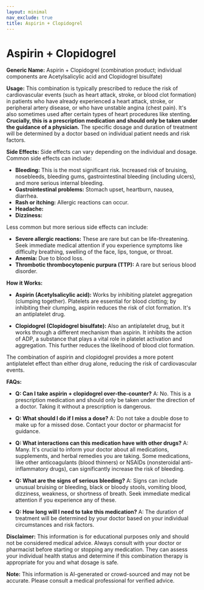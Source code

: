 ```yaml
---
layout: minimal
nav_exclude: true
title: Aspirin + Clopidogrel
---
```


# Aspirin + Clopidogrel

**Generic Name:** Aspirin + Clopidogrel (combination product; individual components are Acetylsalicylic acid and Clopidogrel bisulfate)

**Usage:**  This combination is typically prescribed to reduce the risk of cardiovascular events (such as heart attack, stroke, or blood clot formation) in patients who have already experienced a heart attack, stroke, or peripheral artery disease, or who have unstable angina (chest pain). It's also sometimes used after certain types of heart procedures like stenting.  **Crucially, this is a prescription medication and should only be taken under the guidance of a physician.**  The specific dosage and duration of treatment will be determined by a doctor based on individual patient needs and risk factors.

**Side Effects:**  Side effects can vary depending on the individual and dosage. Common side effects can include:

* **Bleeding:** This is the most significant risk.  Increased risk of bruising, nosebleeds, bleeding gums, gastrointestinal bleeding (including ulcers), and more serious internal bleeding.
* **Gastrointestinal problems:** Stomach upset, heartburn, nausea, diarrhea.
* **Rash or itching:** Allergic reactions can occur.
* **Headache:**
* **Dizziness:**

Less common but more serious side effects can include:

* **Severe allergic reactions:**  These are rare but can be life-threatening.  Seek immediate medical attention if you experience symptoms like difficulty breathing, swelling of the face, lips, tongue, or throat.
* **Anemia:** Due to blood loss.
* **Thrombotic thrombocytopenic purpura (TTP):** A rare but serious blood disorder.


**How it Works:**

* **Aspirin (Acetylsalicylic acid):**  Works by inhibiting platelet aggregation (clumping together). Platelets are essential for blood clotting; by inhibiting their clumping, aspirin reduces the risk of clot formation.  It's an antiplatelet drug.

* **Clopidogrel (Clopidogrel bisulfate):**  Also an antiplatelet drug, but it works through a different mechanism than aspirin. It inhibits the action of ADP, a substance that plays a vital role in platelet activation and aggregation.  This further reduces the likelihood of blood clot formation.

The combination of aspirin and clopidogrel provides a more potent antiplatelet effect than either drug alone, reducing the risk of cardiovascular events.

**FAQs:**

* **Q: Can I take aspirin + clopidogrel over-the-counter?** A: No. This is a prescription medication and should only be taken under the direction of a doctor.  Taking it without a prescription is dangerous.

* **Q: What should I do if I miss a dose?** A: Do not take a double dose to make up for a missed dose.  Contact your doctor or pharmacist for guidance.

* **Q: What interactions can this medication have with other drugs?** A: Many.  It's crucial to inform your doctor about all medications, supplements, and herbal remedies you are taking.  Some medications, like other anticoagulants (blood thinners) or NSAIDs (nonsteroidal anti-inflammatory drugs), can significantly increase the risk of bleeding.

* **Q: What are the signs of serious bleeding?** A:  Signs can include unusual bruising or bleeding, black or bloody stools, vomiting blood, dizziness, weakness, or shortness of breath. Seek immediate medical attention if you experience any of these.

* **Q: How long will I need to take this medication?** A: The duration of treatment will be determined by your doctor based on your individual circumstances and risk factors.

**Disclaimer:** This information is for educational purposes only and should not be considered medical advice.  Always consult with your doctor or pharmacist before starting or stopping any medication.  They can assess your individual health status and determine if this combination therapy is appropriate for you and what dosage is safe.


**Note:** This information is AI-generated or crowd-sourced and may not be accurate. Please consult a medical professional for verified advice.